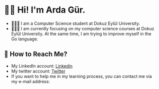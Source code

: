 # 👋🏻 Hi! I'm Arda Gür.
- 👨🏻‍🎓 I am a Computer Science student at Dokuz Eylül University. 
- 👨🏻‍💻 I am currently focusing on my computer science courses at Dokuz Eylül University. At the same time, I am trying to improve myself in the Go language.

## 💬  How to Reach Me?
- My LinkedIn account: [Linkedin](https://www.linkedin.com/in/arda-g%C3%BCr-557a16298/)
- My twitter account: [Twitter](https://twitter.com/ArdaGurDev)
- If you want to help me in my learning process, you can contact me via my e-mail address:
